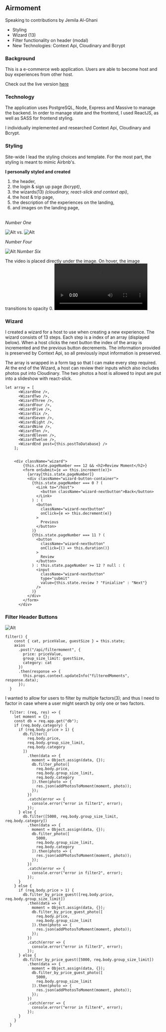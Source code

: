 

## Airmoment

Speaking to contributions by Jemila Al-Ghani <br>
* Styling <br>
* Wizard (13) <br>
* Filter functionality on header (modal)<br>
* New Technologies: Context Api, Cloudinary and Bcrypt <br>


### Background
This is a e-commerce web application. Users are able to become host and buy experiences from other host. 

Check out the live version [here](https://airmoment.live/)

### Technology

The application uses PostgreSQL, Node, Express and Massive to manage the backend. In order to manage state and the frontend, I used ReactJS, as well as SASS for frontend styling.

I individually implemented and researched Context Api, Cloudinary and Bcrypt. 

### Styling 

Site-wide I lead the styling choices and template. For the most part, the styling is meant to mimic Airbnb's. 

**I personally styled and created** <br>
1. the header, <br>
2. the login & sign up page _(bcrypt)_,  <br>
3. the wizards(13) _(cloudinary, react-slick and context api)_,  <br>
4. the host & trip page,  <br>
5. the description of the experiences on the landing,<br>
6. and images on the landing page, <br>  <br>



_Number One_ 

![Alt](./Airbnb.png "Airbnb")
vs.
![Alt](./Airmoment.png "Airmoment")

_Number Four_

![Alt](./hostPage.png "Airmoment")
_Number Six_ 

The video is placed directly under the image. On hover, the image transitions to opacity 0. 
![](./videoLp.mov)
### Wizard
I created a wizard for a host to use when creating a new experience. The wizard consists of 13 steps. Each step is a index of an array (displayed below). When a host clicks the next button the index of the array is incremented and the previous button decrements. The information provided is preserved by Context Api, so all previously input information is preserved. 

The array is wrapped in a form tag so that I can make every step required. At the end of the Wizard, a host can review their inputs which also includes photos put into Cloudinary. The two photos a host is allowed to input are put into a slideshow with react-slick. 

```
let array = [
      <WizardOne />,
      <WizardTwo />,
      <WizardThree />,
      <WizardFour />,
      <WizardFive />,
      <WizardSix />,
      <WizardSeven />,
      <WizardEight />,
      <WizardNine />,
      <WizardTen />,
      <WizardEleven />,
      <WizardTwelve />,
      <WizardEnd post={this.postToDatabase} />
    ];
   
   
    <div className="wizard">
        {this.state.pageNumber === 12 && <h2>Review Moment</h2>}
        <form onSubmit={e => this.increment(e)}>
          {array[this.state.pageNumber]}
          <div className="wizard-button-container">
            {this.state.pageNumber === 0 ? (
              <Link to="/host">
                <button className="wizard-nextbutton">Back</button>
              </Link>
            ) : (
              <button
                className="wizard-nextbutton"
                onClick={e => this.decrement(e)}
              >
                Previous
              </button>
            )}
            {this.state.pageNumber === 11 ? (
              <button
                className="wizard-nextbutton"
                onClick={() => this.duration()}
              >
                Review
              </button>
            ) : this.state.pageNumber >= 12 ? null : (
              <input
                className="wizard-nextbutton"
                type="submit"
                value={this.state.review ? "Finialize" : "Next"}
              />
            )}
          </div>
        </form>
      </div>
```
### Filter Header Buttons
![Alt](./modal.png "Airmoment")

```
filter() {
    const { cat, priceValue, guestSize } = this.state;
    axios
      .post("/api/filtermoment", {
        price: priceValue,
        group_size_limit: guestSize,
        category: cat
      })
      .then(response => {
        this.props.context.updateInfo("filteredMoments", response.data);
      });
  }
```
I wanted to allow for users to filter by multiple factors(3); and thus I need to factor in case where a user might search by only one or two factors. 

```
  filter: (req, res) => {
    let moment = {};
    const db = req.app.get("db");
    if (req.body.category) {
      if (req.body.price > 1) {
        db.filter([
          req.body.price,
          req.body.group_size_limit,
          req.body.category
        ])
          .then(data => {
            moment = Object.assign(data, {});
            db.filter_photo([
              req.body.price,
              req.body.group_size_limit,
              req.body.category
            ]).then(photo => {
              res.json(addPhotosToMoment(moment, photo));
            });
          })
          .catch(error => {
            console.error("error in filter1", error);
          });
      } else {
        db.filter([5000, req.body.group_size_limit, req.body.category])
          .then(data => {
            moment = Object.assign(data, {});
            db.filter_photo([
              5000,
              req.body.group_size_limit,
              req.body.category
            ]).then(photo => {
              res.json(addPhotosToMoment(moment, photo));
            });
          })
          .catch(error => {
            console.error("error in filter2", error);
          });
      }
    } else {
      if (req.body.price > 1) {
        db.filter_by_price_guest([req.body.price, req.body.group_size_limit])
          .then(data => {
            moment = Object.assign(data, {});
            db.filter_by_price_guest_photo([
              req.body.price,
              req.body.group_size_limit
            ]).then(photo => {
              res.json(addPhotosToMoment(moment, photo));
            });
          })
          .catch(error => {
            console.error("error in filter3", error);
          });
      } else {
        db.filter_by_price_guest([5000, req.body.group_size_limit])
          .then(data => {
            moment = Object.assign(data, {});
            db.filter_by_price_guest_photo([
              5000,
              req.body.group_size_limit
            ]).then(photo => {
              res.json(addPhotosToMoment(moment, photo));
            });
          })
          .catch(error => {
            console.error("error in filter4", error);
          });
      }
    }
  }
```
